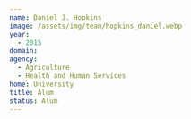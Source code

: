 ```yaml
---
name: Daniel J. Hopkins
image: /assets/img/team/hopkins_daniel.webp
year: 
  - 2015
domain:
agency:
  - Agriculture
  - Health and Human Services
home: University
title: Alum
status: Alum
---
```

